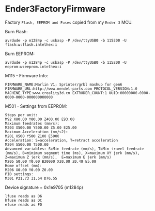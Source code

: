 # Ender3FactoryFirmware
Factory `Flash, EEPROM and Fuses` copied from my `Ender 3` MCU.


Burn Flash:
```
avrdude -p m1284p -c usbasp -P /dev/ttyUSB0 -b 115200 -U flash:w:flash.intelhex:i
```


Burn EEPROM:
```
avrdude -p m1284p -c usbasp -P /dev/ttyUSB0 -b 115200 -U eeprom:w:eeprom.intelhex:i
```

M115 - Firmware Info:
```
FIRMWARE_NAME:Marlin V1; Sprinter/grbl mashup for gen6 FIRMWARE_URL:http://www.mendel-parts.com PROTOCOL_VERSION:1.0 MACHINE_TYPE:www.creality3d.cn EXTRUDER_COUNT:1 UUID:00000000-0000-0000-0000-000000000000
```


M501 - Settings from EEPROM:
```
Steps per unit:
M92 X80.00 Y80.00 Z400.00 E93.00
Maximum feedrates (mm/s):
M203 X500.00 Y500.00 Z5.00 E25.00
Maximum Acceleration (mm/s2):
M201 X500 Y500 Z100 E5000
Acceleration: S=acceleration, T=retract acceleration
M204 S500.00 T500.00
Advanced variables: S=Min feedrate (mm/s), T=Min travel feedrate (mm/s), B=minimum segment time (ms), X=maximum XY jerk (mm/s),  Z=maximum Z jerk (mm/s),  E=maximum E jerk (mm/s)
M205 S0.00 T0.00 B20000 X20.00 Z0.40 E5.00
Home offset (mm):
M206 X0.00 Y0.00 Z0.00
PID settings:
M301 P21.73 I1.54 D76.55
```


Device signature = 0x1e9705 (m1284p)
```
lfuse reads as D6
hfuse reads as DC
efuse reads as FD
```
